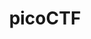 ---
title: picoCTF
description: A free computer security education program with original content built on a capture-the-flag framework created by security and privacy experts at Carnegie Mellon University.
url: https://picoctf.org/
image:
    # url: '/assets/images/cafe.png'
    # alt: 'Cafe'
tags: ['ctf']
listedDate: 2023-11-09
published: true
---